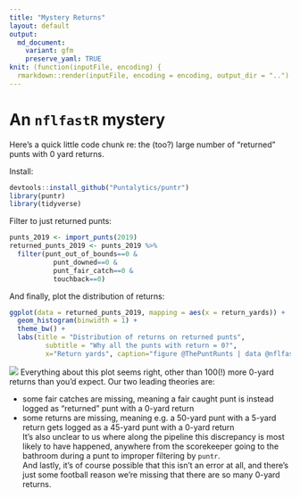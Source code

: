 ```yaml
---
title: "Mystery Returns"
layout: default
output:
  md_document:
    variant: gfm
    preserve_yaml: TRUE
knit: (function(inputFile, encoding) {
  rmarkdown::render(inputFile, encoding = encoding, output_dir = "..") })
---
```


# An `nflfastR` mystery

Here’s a quick little code chunk re: the (too?) large number of
“returned” punts with 0 yard returns.

Install:

``` r
devtools::install_github("Puntalytics/puntr")
library(puntr)
library(tidyverse)
```

Filter to just returned punts:

``` r
punts_2019 <- import_punts(2019)
returned_punts_2019 <- punts_2019 %>%
  filter(punt_out_of_bounds==0 &
           punt_downed==0 &
           punt_fair_catch==0 &
           touchback==0)
```

And finally, plot the distribution of returns:

``` r
ggplot(data = returned_punts_2019, mapping = aes(x = return_yards)) +
  geom_histogram(binwidth = 1) +
  theme_bw() +
  labs(title = "Distribution of returns on returned punts",
         subtitle = "Why all the punts with return = 0?",
         x="Return yards", caption="figure @ThePuntRunts | data @nflfastR")
```

![](../assets/img/Rmarkdown/returndistributions-1.png)<!-- -->
Everything about this plot seems right, other than 100(\!) more 0-yard
returns than you’d expect. Our two leading theories are:

  - some fair catches are missing, meaning a fair caught punt is instead
    logged as “returned” punt with a 0-yard return  
  - some returns are missing, meaning e.g. a 50-yard punt with a 5-yard
    return gets logged as a 45-yard punt with a 0-yard return  
    It’s also unclear to us where along the pipeline this discrepancy is
    most likely to have happened, anywhere from the scorekeeper going to
    the bathroom during a punt to improper filtering by `puntr`.  
    And lastly, it’s of course possible that this isn’t an error at all,
    and there’s just some football reason we’re missing that there are
    so many 0-yard returns.
